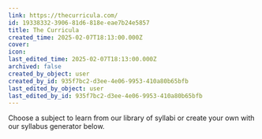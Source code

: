 ```yaml
---
link: https://thecurricula.com/
id: 19338332-3906-81d6-818e-eae7b24e5857
title: The Curricula
created_time: 2025-02-07T18:13:00.000Z
cover: 
icon: 
last_edited_time: 2025-02-07T18:13:00.000Z
archived: false
created_by_object: user
created_by_id: 935f7bc2-d3ee-4e06-9953-410a80b65bfb
last_edited_by_object: user
last_edited_by_id: 935f7bc2-d3ee-4e06-9953-410a80b65bfb
---
```


Choose a subject to learn from our library of syllabi or create your own with our syllabus generator below.


